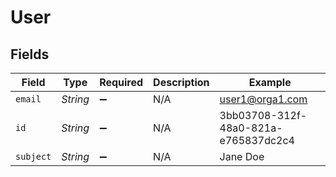 # User


## Fields

| Field                                | Type                                 | Required                             | Description                          | Example                              |
| ------------------------------------ | ------------------------------------ | ------------------------------------ | ------------------------------------ | ------------------------------------ |
| `email`                              | *String*                             | :heavy_minus_sign:                   | N/A                                  | user1@orga1.com                      |
| `id`                                 | *String*                             | :heavy_minus_sign:                   | N/A                                  | 3bb03708-312f-48a0-821a-e765837dc2c4 |
| `subject`                            | *String*                             | :heavy_minus_sign:                   | N/A                                  | Jane Doe                             |